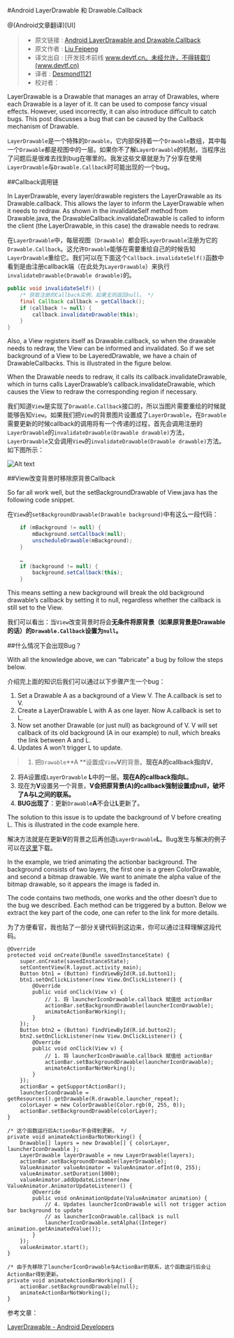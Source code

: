 #Android LayerDrawable 和 Drawable.Callback

@(Android文章翻译)[UI]

> * 原文链接 : [Android LayerDrawable and Drawable.Callback](http://www.roman10.net/android-layerdrawable-and-drawable-callback/)
> * 原文作者 : [Liu Feipeng](www.roman10.net)
> * 译文出自 : [开发技术前线 www.devtf.cn。未经允许，不得转载!](www.devtf.cn)
> * 译者 : [Desmond1121](https://github.com/desmond1121)  
> * 校对者：

LayerDrawable is a Drawable that manages an array of Drawables, where each Drawable is a layer of it. It can be used to compose fancy visual effects. However, used incorrectly, it can also introduce difficult to catch bugs. This post discusses a bug that can be caused by the Callback mechanism of Drawable.

`LayerDrawable`是一个特殊的`Drawable`，它内部保持着一个`Drawable`数组，其中每一个`Drawable`都是视图中的一层。如果你不了解`LayerDrawable`的机制，当程序出了问题后是很难去找到bug在哪里的。我发这些文章就是为了分享在使用`LayerDrawable`与`Drawable.Callback`时可能出现的一个bug。

##Callback调用链

In LayerDrawable, every layer/drawable registers the LayerDrawable as its Drawable.callback. This allows the layer to inform the LayerDrawable when it needs to redraw. As shown in the invalidateSelf method from Drawable.java, the DrawableCallback.invalidateDrawable is called to inform the client (the LayerDrawable, in this case) the drawable needs to redraw.

在`LayerDrawable`中，每层视图（`Drawable`）都会将`LayerDrawable`注册为它的`Drawable.Callback`。这允许`Drawable`能够在需要重绘自己的时候告知`LayerDrawable`重绘它。我们可以在下面这个`Callback.invalidateSelf()`函数中看到是由注册callback端（在此处为`LayerDrawable`）来执行`invalidateDrawable(Drawable drawable)`的。

```java
public void invalidateSelf() {
    /* 获取注册的Callback实例，如果无则返回null。 */
    final Callback callback = getCallback();
    if (callback != null) {
        callback.invalidateDrawable(this);
    }
}
```

Also, a View registers itself as Drawable.callback, so when the drawable needs to redraw, the View can be informed and invalidated. So if we set background of a View to be LayeredDrawable, we have a chain of DrawableCallbacks. This is illustrated in the figure below.

When the Drawable needs to redraw, it calls its callback.invalidateDrawable, which in turns calls LayerDrawable’s callback.invalidateDrawable, which causes the View to redraw the corresponding region if necessary.

我们知道`View`是实现了`Drawable.Callback`接口的，所以当图片需要重绘的时候就能够告知`View`。如果我们把`View`的背景图片设置成了`LayerDrawable`，在`Drawable`需要更新的时候callback的调用将有一个传递的过程，首先会调用注册的`LayerDrawable`的`invalidateDrawable(Drawable drawable)`方法，`LayerDrawable`又会调用`View`的`invalidateDrawable(Drawable drawable)`方法。如下图所示：

![Alt text](http://img.blog.csdn.net/20150818142917049)

##View改变背景时移除原背景Callback

So far all work well, but the setBackgroundDrawable of View.java has the following code snippet.

在`View`的`setBackgroundDrawable(Drawable background)`中有这么一段代码：

```java
    if (mBackground != null) {
        mBackground.setCallback(null);
        unscheduleDrawable(mBackground);
    }

    …
    if (background != null) {
        background.setCallback(this);
    }
```

This means setting a new background will break the old background drawable’s callback by setting it to null, regardless whether the callback is still set to the View.

我们可以看出：当`View`改变背景时将会**无条件将原背景（如果原背景是Drawable的话）的`Drawable.Callback`设置为`null`。**

##什么情况下会出现Bug？

With all the knowledge above, we can “fabricate” a bug by follow the steps below.

介绍完上面的知识后我们可以通过以下步骤产生一个bug：

1. Set a Drawable A as a background of a View V. The A.callback is set to V.
2. Create a LayerDrawable L with A as one layer. Now A.callback is set to L.
3. Now set another Drawable (or just null) as background of V. V will set callback of its old background (A in our example) to null, which breaks the link between A and L.
4. Updates A won’t trigger L to update.

> 1. 把`Drawable`**A **设置成`View`**V**的背景。**现在A的callback指向V**。
2. 将A设置成`LayerDrawable` **L**中的一层。**现在A的callback指向L**。
3. 现在为**V**设置另一个背景，**V会把原背景(A)的callback强制设置成null，破坏了A与L之间的联系。**
4. **BUG出现了**：更新`Drawable`**A**不会让**L**更新了。

The solution to this issue is to update the background of V before creating L. This is illustrated in the code example here.

解决方法就是在更新**V**的背景之后再创造`LayerDrawable`**L**。Bug发生与解决的例子可以在[这里](https://github.com/roman10/blog-android-source-code/tree/master/LayerDrawableCallback)下载。

In the example, we tried animating the actionbar background. The background consists of two layers, the first one is a green ColorDrawable, and second a bitmap drawable. We want to animate the alpha value of the bitmap drawable, so it appears the image is faded in.

The code contains two methods, one works and the other doesn’t due to the bug we described. Each method can be triggered by a button. Below we extract the key part of the code, one can refer to the link for more details.

为了方便看官，我也贴了一部分关键代码到这边来，你可以通过注释理解这段代码。

    @Override
    protected void onCreate(Bundle savedInstanceState) {
        super.onCreate(savedInstanceState);
        setContentView(R.layout.activity_main);
        Button btn1 = (Button) findViewById(R.id.button1);
        btn1.setOnClickListener(new View.OnClickListener() {
            @Override
            public void onClick(View v) {
                // 1. 将 launcherIconDrawable.callback 赋值给 actionBar
                actionBar.setBackgroundDrawable(launcherIconDrawable);
                animateActionBarWorking();
            }
        });
        Button btn2 = (Button) findViewById(R.id.button2);
        btn2.setOnClickListener(new View.OnClickListener() {
            @Override
            public void onClick(View v) {
                // 1. 将 launcherIconDrawable.callback 赋值给 actionBar
                actionBar.setBackgroundDrawable(launcherIconDrawable);
                animateActionBarNotWorking();
            }
        });
        actionBar = getSupportActionBar();
        launcherIconDrawable = getResources().getDrawable(R.drawable.launcher_repeat);
        colorLayer = new ColorDrawable(Color.rgb(0, 255, 0));
        actionBar.setBackgroundDrawable(colorLayer);
    }
    
    /* 这个函数运行后ActionBar不会得到更新。 */
    private void animateActionBarNotWorking() {
        Drawable[] layers = new Drawable[] { colorLayer, launcherIconDrawable };
        LayerDrawable layerDrawable = new LayerDrawable(layers);
        actionBar.setBackgroundDrawable(layerDrawable);
        ValueAnimator valueAnimator = ValueAnimator.ofInt(0, 255);
        valueAnimator.setDuration(1000);
        valueAnimator.addUpdateListener(new ValueAnimator.AnimatorUpdateListener() {
            @Override
            public void onAnimationUpdate(ValueAnimator animation) {
                // 4. Updates launcherIconDrawable will not trigger action bar background to update
                // as launcherIconDrawable.callback is null
                launcherIconDrawable.setAlpha((Integer) animation.getAnimatedValue());
            }
        });
        valueAnimator.start();
    }
    
    /* 由于先移除了launcherIconDrawable与ActionBar的联系，这个函数运行后会让ActionBar得到更新。
    private void animateActionBarWorking() {
        actionBar.setBackgroundDrawable(null);
        animateActionBarNotWorking();
    }
  
参考文章：

[LayerDrawable - Android Developers](http://developer.android.com/reference/android/graphics/drawable/LayerDrawable.html)